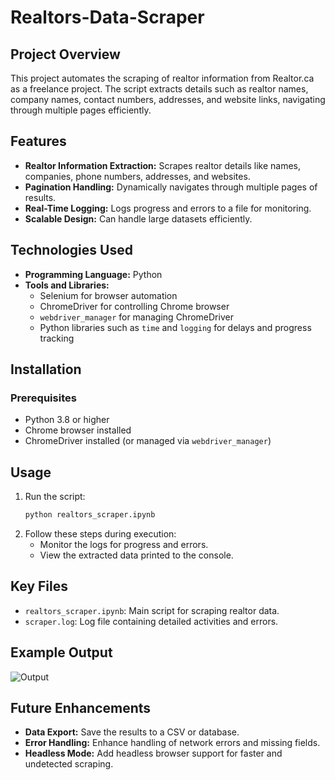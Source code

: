 # Realtors-Data-Scraper

## Project Overview
This project automates the scraping of realtor information from Realtor.ca as a freelance project. The script extracts details such as realtor names, company names, contact numbers, addresses, and website links, navigating through multiple pages efficiently.

## Features
- **Realtor Information Extraction:** Scrapes realtor details like names, companies, phone numbers, addresses, and websites.
- **Pagination Handling:** Dynamically navigates through multiple pages of results.
- **Real-Time Logging:** Logs progress and errors to a file for monitoring.
- **Scalable Design:** Can handle large datasets efficiently.

## Technologies Used
- **Programming Language:** Python
- **Tools and Libraries:**
  - Selenium for browser automation
  - ChromeDriver for controlling Chrome browser
  - `webdriver_manager` for managing ChromeDriver
  - Python libraries such as `time` and `logging` for delays and progress tracking

## Installation
### Prerequisites
- Python 3.8 or higher
- Chrome browser installed
- ChromeDriver installed (or managed via `webdriver_manager`)

## Usage
1. Run the script:
   ```bash
   python realtors_scraper.ipynb
   ```
2. Follow these steps during execution:
   - Monitor the logs for progress and errors.
   - View the extracted data printed to the console.

## Key Files
- `realtors_scraper.ipynb`: Main script for scraping realtor data.
- `scraper.log`: Log file containing detailed activities and errors.

## Example Output

![Output](https://github.com/user-attachments/assets/8cc23858-22a4-42b0-be8a-9fdf39bcb843)


## Future Enhancements
- **Data Export:** Save the results to a CSV or database.
- **Error Handling:** Enhance handling of network errors and missing fields.
- **Headless Mode:** Add headless browser support for faster and undetected scraping.
